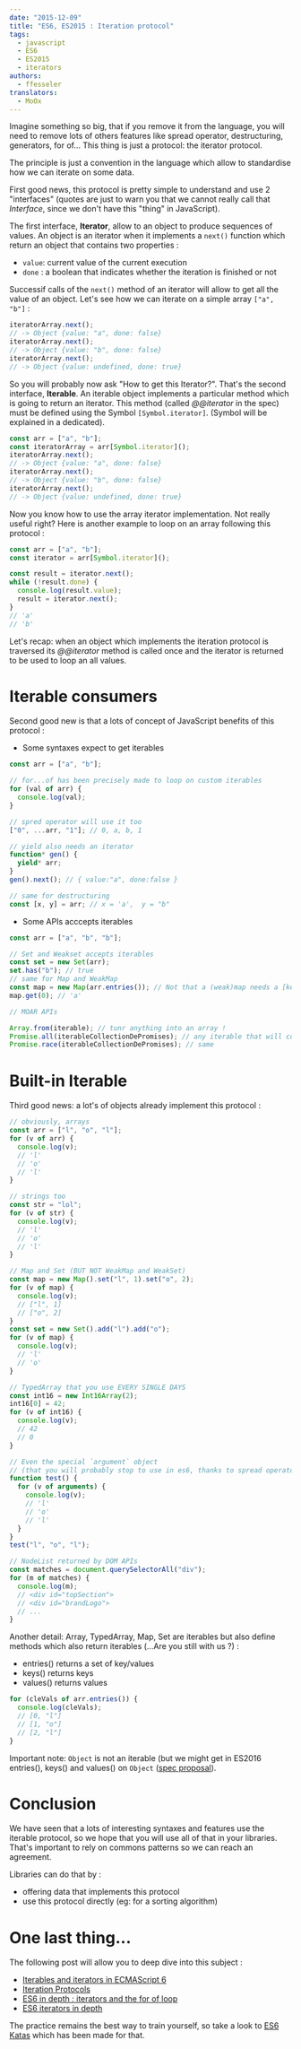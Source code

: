 ```yaml
---
date: "2015-12-09"
title: "ES6, ES2015 : Iteration protocol"
tags:
  - javascript
  - ES6
  - ES2015
  - iterators
authors:
  - ffesseler
translators:
  - MoOx
---
```


Imagine something so big, that if you remove it from the language, you will need
to remove lots of others features like spread operator, destructuring,
generators, for of... This thing is just a protocol: the iterator protocol.

The principle is just a convention in the language which allow to standardise
how we can iterate on some data.

First good news, this protocol is pretty simple to understand and use 2
"interfaces" (quotes are just to warn you that we cannot really call that
_Interface_, since we don't have this "thing" in JavaScript).

The first interface, **Iterator**, allow to an object to produce sequences of
values. An object is an iterator when it implements a `next()` function which
return an object that contains two properties :

- `value`: current value of the current execution
- `done` : a boolean that indicates whether the iteration is finished or not

Successif calls of the `next()` method of an iterator will allow to get all the
value of an object. Let's see how we can iterate on a simple array `["a", "b"]`
:

```js
iteratorArray.next();
// -> Object {value: "a", done: false}
iteratorArray.next();
// -> Object {value: "b", done: false}
iteratorArray.next();
// -> Object {value: undefined, done: true}
```

So you will probably now ask "How to get this Iterator?". That's the second
interface, **Iterable**. An iterable object implements a particular method which
is going to return an iterator. This method (called _@@iterator_ in the spec)
must be defined using the Symbol `[Symbol.iterator]`. (Symbol will be explained
in a dedicated).

```js
const arr = ["a", "b"];
const iteratorArray = arr[Symbol.iterator]();
iteratorArray.next();
// -> Object {value: "a", done: false}
iteratorArray.next();
// -> Object {value: "b", done: false}
iteratorArray.next();
// -> Object {value: undefined, done: true}
```

Now you know how to use the array iterator implementation. Not really useful
right? Here is another example to loop on an array following this protocol :

```js
const arr = ["a", "b"];
const iterator = arr[Symbol.iterator]();

const result = iterator.next();
while (!result.done) {
  console.log(result.value);
  result = iterator.next();
}
// 'a'
// 'b'
```

Let's recap: when an object which implements the iteration protocol is traversed
its _@@iterator_ method is called once and the iterator is returned to be used
to loop an all values.

# Iterable consumers

Second good new is that a lots of concept of JavaScript benefits of this
protocol :

- Some syntaxes expect to get iterables

```js
const arr = ["a", "b"];

// for...of has been precisely made to loop on custom iterables
for (val of arr) {
  console.log(val);
}

// spred operator will use it too
["0", ...arr, "1"]; // 0, a, b, 1

// yield also needs an iterator
function* gen() {
  yield* arr;
}
gen().next(); // { value:"a", done:false }

// same for destructuring
const [x, y] = arr; // x = 'a',  y = "b"
```

- Some APIs acccepts iterables

```js
const arr = ["a", "b", "b"];

// Set and Weakset accepts iterables
const set = new Set(arr);
set.has("b"); // true
// same for Map and WeakMap
const map = new Map(arr.entries()); // Not that a (weak)map needs a [key, value] combo
map.get(0); // 'a'

// MOAR APIs

Array.from(iterable); // tunr anything into an array !
Promise.all(iterableCollectionDePromises); // any iterable that will contains a set of Promises
Promise.race(iterableCollectionDePromises); // same
```

# Built-in Iterable

Third good news: a lot's of objects already implement this protocol :

```js
// obviously, arrays
const arr = ["l", "o", "l"];
for (v of arr) {
  console.log(v);
  // 'l'
  // 'o'
  // 'l'
}

// strings too
const str = "lol";
for (v of str) {
  console.log(v);
  // 'l'
  // 'o'
  // 'l'
}

// Map and Set (BUT NOT WeakMap and WeakSet)
const map = new Map().set("l", 1).set("o", 2);
for (v of map) {
  console.log(v);
  // ["l", 1]
  // ["o", 2]
}
const set = new Set().add("l").add("o");
for (v of map) {
  console.log(v);
  // 'l'
  // 'o'
}

// TypedArray that you use EVERY SINGLE DAYS
const int16 = new Int16Array(2);
int16[0] = 42;
for (v of int16) {
  console.log(v);
  // 42
  // 0
}

// Even the special `argument` object
// (that you will probably stop to use in es6, thanks to spread operator)
function test() {
  for (v of arguments) {
    console.log(v);
    // 'l'
    // 'o'
    // 'l'
  }
}
test("l", "o", "l");

// NodeList returned by DOM APIs
const matches = document.querySelectorAll("div");
for (m of matches) {
  console.log(m);
  // <div id="topSection">
  // <div id="brandLogo">
  // ...
}
```

Another detail: Array, TypedArray, Map, Set are iterables but also define
methods which also return iterables (...Are you still with us ?) :

- entries() returns a set of key/values
- keys() returns keys
- values() returns values

```js
for (cleVals of arr.entries()) {
  console.log(cleVals);
  // [0, "l"]
  // [1, "o"]
  // [2, "l"]
}
```

Important note: `Object` is not an iterable (but we might get in ES2016
entries(), keys() and values() on `Object`
([spec proposal](https://github.com/tc39/proposal-object-values-entries)).

# Conclusion

We have seen that a lots of interesting syntaxes and features use the iterable
protocol, so we hope that you will use all of that in your libraries. That's
important to rely on commons patterns so we can reach an agreement.

Libraries can do that by :

- offering data that implements this protocol
- use this protocol directly (eg: for a sorting algorithm)

# One last thing...

The following post will allow you to deep dive into this subject :

- [Iterables and iterators in ECMAScript 6](http://www.2ality.com/2015/02/es6-iteration.html)
- [Iteration Protocols](https://developer.mozilla.org/en-US/docs/Web/JavaScript/Reference/Iteration_protocols)
- [ES6 in depth : iterators and the for of loop](https://hacks.mozilla.org/2015/04/es6-in-depth-iterators-and-the-for-of-loop/)
- [ES6 iterators in depth](https://ponyfoo.com/articles/es6-iterators-in-depth)

The practice remains the best way to train yourself, so take a look to
[ES6 Katas](http://es6katas.org/) which has been made for that.
